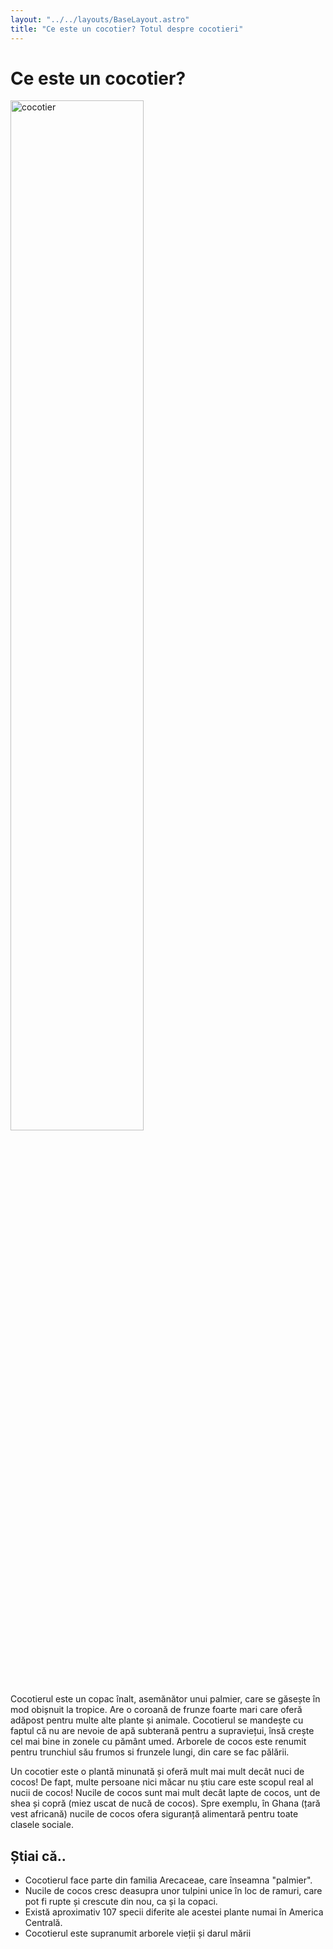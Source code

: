 ```yaml
---
layout: "../../layouts/BaseLayout.astro"
title: "Ce este un cocotier? Totul despre cocotieri"
---
```


# Ce este un **cocotier**?

<img src="/assets/img/cocotier-1.jpg" alt="cocotier" width="65%">

Cocotierul este un copac înalt, asemănător unui palmier, care se găsește în mod obișnuit la tropice. Are o coroană de frunze foarte mari care oferă adăpost pentru multe alte plante și animale. Cocotierul se mandește cu faptul că nu are nevoie de apă subterană pentru a supraviețui, însă crește cel mai bine in zonele cu pământ umed.
Arborele de cocos este renumit pentru trunchiul său frumos si frunzele lungi, din care se fac pălării.

Un cocotier este o plantă minunată și oferă mult mai mult decât nuci de cocos! De fapt, multe persoane nici măcar nu știu care este scopul real al nucii de cocos!
Nucile de cocos sunt mai mult decât lapte de cocos, unt de shea și copră (miez uscat de nucă de cocos).
Spre exemplu, în Ghana (țară vest africană) nucile de cocos ofera siguranță alimentară pentru toate clasele sociale.

## Știai că..

- Cocotierul face parte din familia Arecaceae, care înseamna "palmier".
- Nucile de cocos cresc deasupra unor tulpini unice în loc de ramuri, care pot fi rupte și crescute din nou, ca și la copaci.
- Există aproximativ 107 specii diferite ale acestei plante numai în America Centrală.
- Cocotierul este supranumit arborele vieții și darul mării
